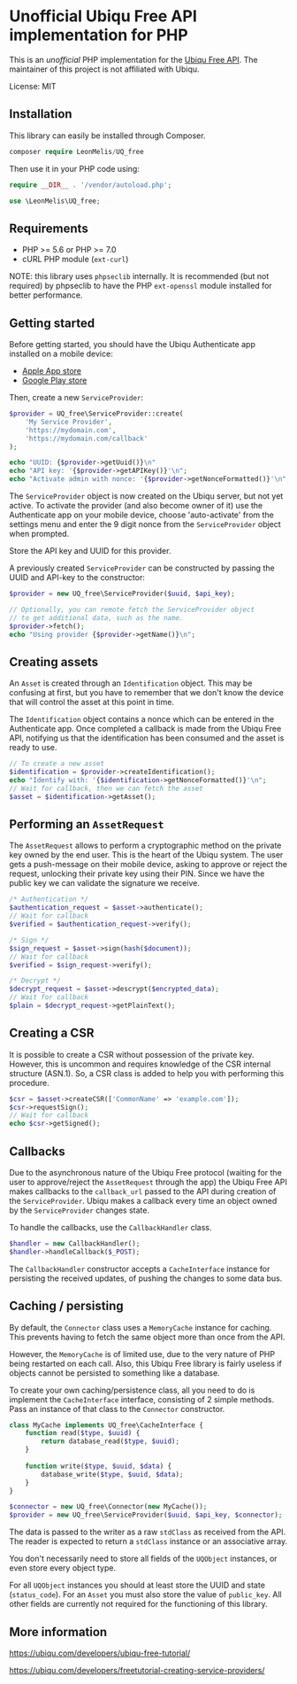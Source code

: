 # Unofficial Ubiqu Free API implementation for PHP

This is an *unofficial* PHP implementation for the 
[Ubiqu Free API](https://ubiqu.com/developers). The maintainer 
of this project is not affiliated with Ubiqu.

License: MIT

## Installation
This library can easily be installed through Composer.

```php
composer require LeonMelis/UQ_free
```

Then use it in your PHP code using:

```php
require __DIR__ . '/vendor/autoload.php';

use \LeonMelis\UQ_free;
```

## Requirements
- PHP >= 5.6 or PHP >= 7.0
- cURL PHP module (`ext-curl`)

NOTE: this library uses `phpseclib` internally. It is recommended (but not required) by phpseclib to have
the PHP `ext-openssl` module installed for better performance.

## Getting started
Before getting started, you should have the Ubiqu Authenticate app 
installed on a mobile device:
- [Apple App store](https://itunes.apple.com/nl/app/authenticate/id934349819)
- [Google Play store](https://play.google.com/store/apps/details?id=com.ubiqu.eid)

Then, create a new `ServiceProvider`:

```php
$provider = UQ_free\ServiceProvider::create(
    'My Service Provider',
    'https://mydomain.com',
    'https://mydomain.com/callback'
);

echo "UUID: {$provider->getUuid()}\n"
echo "API key: '{$provider->getAPIKey()}'\n";
echo "Activate admin with nonce: '{$provider->getNonceFormatted()}'\n";
```

The `ServiceProvider` object is now created on the Ubiqu server, but 
not yet active. To activate the provider (and also become owner of it) 
use the Authenticate app on your mobile device, choose 'auto-activate' 
from the settings menu and enter the 9 digit nonce from the 
`ServiceProvider` object when prompted.  

Store the API key and UUID for this provider. 

A previously created `ServiceProvider` can be constructed by passing 
the UUID and API-key to the constructor:

```php
$provider = new UQ_free\ServiceProvider($uuid, $api_key);

// Optionally, you can remote fetch the ServiceProvider object
// to get additional data, such as the name.
$provider->fetch(); 
echo "Using provider {$provider->getName()}\n";
```

## Creating assets
An `Asset` is created through an `Identification` object. This may be
confusing at first, but you have to remember that we don't know the 
device that will control the asset at this point in time.

The `Identification` object contains a nonce which can be entered in 
the Authenticate app. Once completed a callback is made from the Ubiqu 
Free API, notifying us that the identification has been consumed and 
the asset is ready to use.

```php
// To create a new asset
$identification = $provider->createIdentification();
echo "Identify with: '{$identification->getNonceFormatted()}'\n";
// Wait for callback, then we can fetch the asset
$asset = $identification->getAsset();
```

## Performing an `AssetRequest`
The `AssetRequest` allows to perform a cryptographic method on the private key owned
by the end user. This is the heart of the Ubiqu system. The user gets a push-message
on their mobile device, asking to approve or reject the request, unlocking their
private key using their PIN. Since we have the public key we can validate the signature
we receive.
 

```php
/* Authentication */
$authentication_request = $asset->authenticate();
// Wait for callback
$verified = $authentication_request->verify();

/* Sign */
$sign_request = $asset->sign(hash($document));
// Wait for callback
$verified = $sign_request->verify();

/* Decrypt */
$decrypt_request = $asset->descrypt($encrypted_data);
// Wait for callback
$plain = $decrypt_request->getPlainText();
```

## Creating a CSR
It is possible to create a CSR without possession of the private key. 
However, this is uncommon and requires knowledge of the CSR internal structure (ASN.1).
So, a CSR class is added to help you with performing this procedure.

```php
$csr = $asset->createCSR(['CommonName' => 'example.com']);
$csr->requestSign();
// Wait for callback
echo $csr->getSigned();
```

## Callbacks
Due to the asynchronous nature of the Ubiqu Free protocol (waiting for 
the user to approve/reject the `AssetRequest` through the app) the Ubiqu
Free API makes callbacks to the `callback_url` passed to the API during 
creation of the `ServiceProvider`. Ubiqu makes a callback every time an 
object owned by the `ServiceProvider` changes state.

To handle the callbacks, use the `CallbackHandler` class.

```php
$handler = new CallbackHandler();
$handler->handleCallback($_POST);
```   

The `CallbackHandler` constructor accepts a `CacheInterface` instance for 
persisting the received updates, of pushing the changes to some data bus.

## Caching / persisting
By default, the `Connector` class uses a `MemoryCache` instance for 
caching. This prevents having to fetch the same object more than once 
from the API.

However, the `MemoryCache` is of limited use, due to the very nature 
of PHP being restarted on each call. Also, this Ubiqu Free library is 
fairly useless if objects cannot be persisted to something like a 
database. 

To create your own caching/persistence class, all you need to do is 
implement the `CacheInterface` interface, consisting of 2 simple methods. 
Pass an instance of that class to the `Connector` constructor.

```php
class MyCache implements UQ_free\CacheInterface {
    function read($type, $uuid) {
        return database_read($type, $uuid);
    }
    
    function write($type, $uuid, $data) {
        database_write($type, $uuid, $data);
    }
}

$connector = new UQ_free\Connector(new MyCache());
$provider = new UQ_free\ServiceProvider($uuid, $api_key, $connector);
```
The data is passed to the writer as a raw `stdClass` as received from 
the API. The reader is expected to return a `stdClass` instance or an 
associative array.
 
You don't necessarily need to store all fields of the `UQObject` 
instances, or even store every object type. 

For all `UQObject` instances you should at least store the UUID and 
state (`status_code`). For an `Asset` you must also store the value 
of `public_key`. All other fields are currently not required for the 
functioning of this library.
 
## More information
https://ubiqu.com/developers/ubiqu-free-tutorial/

https://ubiqu.com/developers/freetutorial-creating-service-providers/
